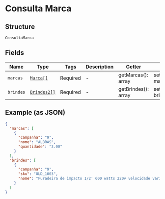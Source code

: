 
# Consulta Marca

## Structure

`ConsultaMarca`

## Fields

| Name | Type | Tags | Description | Getter | Setter |
|  --- | --- | --- | --- | --- | --- |
| `marcas` | [`Marca[]`](../../doc/models/marca.md) | Required | - | getMarcas(): array | setMarcas(array marcas): void |
| `brindes` | [`Brindes2[]`](../../doc/models/brindes-2.md) | Required | - | getBrindes(): array | setBrindes(array brindes): void |

## Example (as JSON)

```json
{
  "marcas": [
    {
      "campanha": "9",
      "nome": "ALBRAS",
      "quantidade": "3.00"
    }
  ],
  "brindes": [
    {
      "campanha": "9",
      "sku": "OLD_1003",
      "nome": "Furadeira de impacto 1/2' 600 watts 220v velocidade variável e reversível DV16VSSxb hitachi"
    }
  ]
}
```

